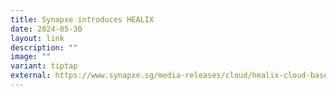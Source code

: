 ```yaml
---
title: Synapxe introduces HEALIX
date: 2024-05-30
layout: link
description: ""
image: ""
variant: tiptap
external: https://www.synapxe.sg/media-releases/cloud/healix-cloud-based-analytics-platform
---
```

